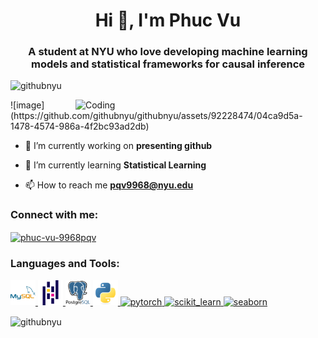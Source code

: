 <h1 align="center">Hi 👋, I'm Phuc Vu</h1>
<h3 align="center">A student at NYU who love developing machine learning models and statistical frameworks for causal inference</h3>

<p align="left"> <img src="https://komarev.com/ghpvc/?username=githubnyu&label=Profile%20views&color=0e75b6&style=flat" alt="githubnyu" /> </p>
<img align="right" alt="Coding" width="400" src="https://cdn.dribbble.com/users/1162077/screenshots/3848914/programmer.gif"> ![image](https://github.com/githubnyu/githubnyu/assets/92228474/04ca9d5a-1478-4574-986a-4f2bc93ad2db)


- 🔭 I’m currently working on **presenting github**

- 🌱 I’m currently learning **Statistical Learning**

- 📫 How to reach me **pqv9968@nyu.edu**

<h3 align="left">Connect with me:</h3>
<p align="left">
<a href="https://linkedin.com/in/phuc-vu-9968pqv" target="blank"><img align="center" src="https://raw.githubusercontent.com/rahuldkjain/github-profile-readme-generator/master/src/images/icons/Social/linked-in-alt.svg" alt="phuc-vu-9968pqv" height="30" width="40" /></a>
</p>

<h3 align="left">Languages and Tools:</h3>
<p align="left"> <a href="https://www.mysql.com/" target="_blank" rel="noreferrer"> <img src="https://raw.githubusercontent.com/devicons/devicon/master/icons/mysql/mysql-original-wordmark.svg" alt="mysql" width="40" height="40"/> </a> <a href="https://pandas.pydata.org/" target="_blank" rel="noreferrer"> <img src="https://raw.githubusercontent.com/devicons/devicon/2ae2a900d2f041da66e950e4d48052658d850630/icons/pandas/pandas-original.svg" alt="pandas" width="40" height="40"/> </a> <a href="https://www.postgresql.org" target="_blank" rel="noreferrer"> <img src="https://raw.githubusercontent.com/devicons/devicon/master/icons/postgresql/postgresql-original-wordmark.svg" alt="postgresql" width="40" height="40"/> </a> <a href="https://www.python.org" target="_blank" rel="noreferrer"> <img src="https://raw.githubusercontent.com/devicons/devicon/master/icons/python/python-original.svg" alt="python" width="40" height="40"/> </a> <a href="https://pytorch.org/" target="_blank" rel="noreferrer"> <img src="https://www.vectorlogo.zone/logos/pytorch/pytorch-icon.svg" alt="pytorch" width="40" height="40"/> </a> <a href="https://scikit-learn.org/" target="_blank" rel="noreferrer"> <img src="https://upload.wikimedia.org/wikipedia/commons/0/05/Scikit_learn_logo_small.svg" alt="scikit_learn" width="40" height="40"/> </a> <a href="https://seaborn.pydata.org/" target="_blank" rel="noreferrer"> <img src="https://seaborn.pydata.org/_images/logo-mark-lightbg.svg" alt="seaborn" width="40" height="40"/> </a> </p>

<p><img align="center" src="https://github-readme-stats.vercel.app/api/top-langs?username=githubnyu&show_icons=true&locale=en&layout=compact" alt="githubnyu" /></p>

